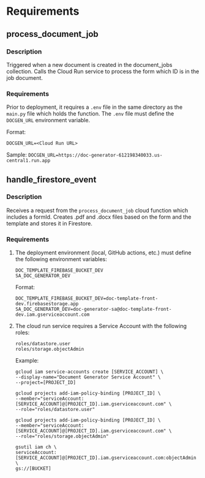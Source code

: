 # Requirements

## process_document_job

### Description

Triggered when a new document is created in the document_jobs collection.
Calls the Cloud Run service to process the form which ID is in the job document.

### Requirements

Prior to deployment, it requires a `.env` file in the same directory as the `main.py` file which holds the function.
The `.env` file must define the `DOCGEN_URL` environment variable.

Format:

    DOCGEN_URL=<Cloud Run URL>

Sample:
    `DOCGEN_URL=https://doc-generator-612198340033.us-central1.run.app`

## handle_firestore_event

### Description

Receives a request from the `process_document_job` cloud function which includes a formId.
Creates .pdf and .docx files based on the form and the template and stores it in Firestore.

### Requirements

1. The deployment environment (local, GitHub actions, etc.) must define the following environment variables:
    ```
    DOC_TEMPLATE_FIREBASE_BUCKET_DEV
    SA_DOC_GENERATOR_DEV
    ```

    Format:
    ```
    DOC_TEMPLATE_FIREBASE_BUCKET_DEV=doc-template-front-dev.firebasestorage.app
    SA_DOC_GENERATOR_DEV=doc-generator-sa@doc-template-front-dev.iam.gserviceaccount.com
    ```

2. The cloud run service requires a Service Account with the following roles:
    ```
    roles/datastore.user
    roles/storage.objectAdmin
    ```

    Example:
    ```
    gcloud iam service-accounts create [SERVICE_ACCOUNT] \
    --display-name="Document Generator Service Account" \
    --project=[PROJECT_ID]

    gcloud projects add-iam-policy-binding [PROJECT_ID] \
    --member="serviceAccount:[SERVICE_ACCOUNT]@[PROJECT_ID].iam.gserviceaccount.com" \
    --role="roles/datastore.user"

    gcloud projects add-iam-policy-binding [PROJECT_ID] \
    --member="serviceAccount:[SERVICE_ACCOUNT]@[PROJECT_ID].iam.gserviceaccount.com" \
    --role="roles/storage.objectAdmin"

    gsutil iam ch \
    serviceAccount:[SERVICE_ACCOUNT]@[PROJECT_ID].iam.gserviceaccount.com:objectAdmin \
    gs://[BUCKET]
    ```